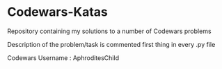 # Codewars-Katas
Repository containing my solutions to a number of Codewars problems

Description of the problem/task is commented first thing in every .py file

Codewars Username : AphroditesChild
